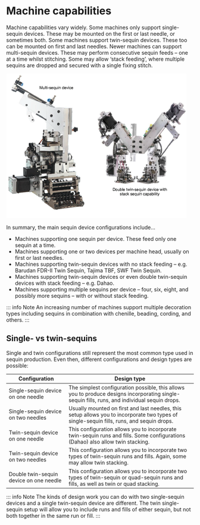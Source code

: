 # Machine capabilities

Machine capabilities vary widely. Some machines only support single-sequin devices. These may be mounted on the first or last needle, or sometimes both. Some machines support twin-sequin devices. These too can be mounted on first and last needles. Newer machines can support multi-sequin devices. These may perform consecutive sequin feeds – one at a time whilst stitching. Some may allow ‘stack feeding’, where multiple sequins are dropped and secured with a single fixing stitch.

![sequin_basics00001.png](assets/sequin_basics00001.png)

In summary, the main sequin device configurations include...

- Machines supporting one sequin per device. These feed only one sequin at a time.
- Machines supporting one or two devices per machine head, usually on first or last needles.
- Machines supporting twin-sequin devices with no stack feeding – e.g. Barudan FDR-II Twin Sequin, Tajima TBF, SWF Twin Sequin.
- Machines supporting twin-sequin devices or even double twin-sequin devices with stack feeding – e.g. Dahao.
- Machines supporting multiple sequins per device – four, six, eight, and possibly more sequins – with or without stack feeding.

::: info Note
An increasing number of machines support multiple decoration types including sequins in combination with chenille, beading, cording, and others.
:::

## Single- vs twin-sequins

Single and twin configurations still represent the most common type used in sequin production. Even then, different configurations and design types are possible:

| Configuration                           | Design type                                                                                                                                   |
| --------------------------------------- | --------------------------------------------------------------------------------------------------------------------------------------------- |
| Single-sequin device on one needle      | The simplest configuration possible, this allows you to produce designs incorporating single-sequin fills, runs, and individual sequin drops. |
| Single-sequin device on two needles     | Usually mounted on first and last needles, this setup allows you to incorporate two types of single-sequin fills, runs, and sequin drops.     |
| Twin-sequin device on one needle        | This configuration allows you to incorporate twin-sequin runs and fills. Some configurations (Dahao) also allow twin stacking.                |
| Twin-sequin device on two needles       | This configuration allows you to incorporate two types of twin-sequin runs and fills. Again, some may allow twin stacking.                    |
| Double twin-sequin device on one needle | This configuration allows you to incorporate two types of twin-sequin or quad-sequin runs and fills, as well as twin or quad stacking.        |

::: info Note
The kinds of design work you can do with two single-sequin devices and a single twin-sequin device are different. The twin single-sequin setup will allow you to include runs and fills of either sequin, but not both together in the same run or fill.
:::
